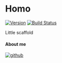 # Homo
[![Version](https://img.shields.io/badge/Version-0.0.1-brightgreen.svg)](https://github.com/leyan95/Homo)
[![Build Status](https://travis-ci.org/leyan95/Homo.svg?branch=master)](https://travis-ci.org/leyan95/Homo)

Little scaffold

#### About me
[![github](https://img.shields.io/badge/GitHub-leyan95-blue.svg)](https://github.com/leyan95)
